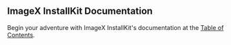 ## ImageX InstallKit Documentation

Begin your adventure with ImageX InstallKit's documentation at the [Table of Contents](INDEX.md).
